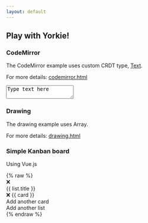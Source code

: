 ```yaml
---
layout: default
---
```

<section class="demo">
  <div class="wrapper">
    <h2>Play with Yorkie!</h2>
    <h3>CodeMirror</h3>
    <p>The CodeMirror example uses custom CRDT type, <a href="/docs/master/js-sdk#text">Text</a>.</p>
    <p>For more details: <a href="https://github.com/yorkie-team/yorkie-js-sdk/blob/master/dist/index.html">codemirror.html</a></p>
    <div class="text">
      <textarea id="text-editor">Type text here</textarea>
    </div>
    <h3>Drawing</h3>
    <p>The drawing example uses Array.</p>
    <p>For more details: <a href="https://github.com/yorkie-team/yorkie-js-sdk/blob/master/dist/drawing.html">drawing.html</a></p>
    <div class="drawing">
      <canvas id="drawing-panel" width="480px" height="300px"></canvas>
    </div>
    <h3>Simple Kanban board</h3>
    <p>Using Vue.js</p>
    <div class="kanban" id="kanban-board">
{% raw %}
      <div v-cloak class="list" v-for="(list, listIdx) in lists">
        <span class="delete" v-on:click="deleteList(listIdx)">❌</span>
        <div class="title">{{ list.title }}</div>
        <div class="card" v-for="(card, cardIdx) in list.cards">
          <span class="delete" v-on:click="deleteCard(list, cardIdx)">❌</span>
          {{ card }}
        </div>
        <div class="add-card" v-on:click="addCard(list)">Add another card</div>
      </div>
      <div class="add-list" v-on:click="addList">Add another list</div>
{% endraw %}
    </div>
  </div>
</section>
<script src="/static/js/demo-util.js"></script>
<script src="/static/js/demo-codemirror.js"></script>
<script src="/static/js/demo-drawing.js"></script>
<script src="https://cdn.jsdelivr.net/npm/vue"></script>
<script src="/static/js/demo-kanban.js"></script>

<script>
  const placeholder = document.getElementById('text-editor');
  const drawingPanel = document.getElementById('drawing-panel');
  const kanbanBoard = document.getElementById('kanban-board');

  async function main() {
    try {
      // 01. create client with RPCAddr(envoy) then activate it.
      const client = yorkie.createClient('http://localhost:8080');
      await client.activate();

      await createTextExample(client, placeholder);
      await createDrawingExample(client, drawingPanel);
      await createKanbanExample(client, kanbanBoard);
    } catch (e) {
      console.error(e);
    }
  }

  main();
</script>
